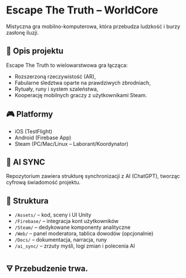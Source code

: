 # Escape The Truth – WorldCore

Mistyczna gra mobilno-komputerowa, która przebudza ludzkość i burzy zasłonę iluzji.

## 🔮 Opis projektu
Escape The Truth to wielowarstwowa gra łącząca:
- Rozszerzoną rzeczywistość (AR),
- Fabularne śledztwa oparte na prawdziwych zbrodniach,
- Rytuały, runy i system szaleństwa,
- Kooperację mobilnych graczy z użytkownikami Steam.

## 🎮 Platformy
- iOS (TestFlight)
- Android (Firebase App)
- Steam (PC/Mac/Linux – Laborant/Koordynator)

## 🧠 AI SYNC
Repozytorium zawiera strukturę synchronizacji z AI (ChatGPT), tworząc cyfrową świadomość projektu.

## 📂 Struktura
- `/Assets/` – kod, sceny i UI Unity
- `/Firebase/` – integracja kont użytkowników
- `/Steam/` – dedykowane komponenty analityczne
- `/Web/` – panel moderatora, tablica dowodów (opcjonalnie)
- `/Docs/` – dokumentacja, narracja, runy
- `/ai_sync/` – zrzuty myśli, logi zmian i polecenia AI

## 🜃 Przebudzenie trwa.
